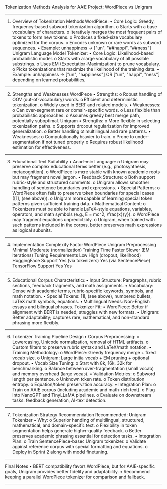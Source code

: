 Tokenization Methods Analysis for AAIE Project: WordPiece vs Unigram
________________________________________
1. Overview of Tokenization Methods
WordPiece:
•	Core Logic: Greedy, frequency-based subword tokenization algorithm.
o	Starts with a base vocabulary of characters.
o	Iteratively merges the most frequent pairs of tokens to form new tokens.
o	Produces a fixed-size vocabulary optimized for the corpus.
o	Encodes unknown or rare words as subword sequences.
•	Example: unhappiness → ["un", "##happi", "##ness"]
Unigram Language Model Tokenizer:
•	Core Logic: Likelihood-based probabilistic model.
o	Starts with a large vocabulary of all possible substrings.
o	Uses EM (Expectation-Maximization) to prune vocabulary.
o	Picks tokenizations that maximize the likelihood of the training data.
•	Example: unhappiness → ["un", "happiness"] OR ["un", "happi", "ness"] depending on learned probabilities.
________________________________________
2. Strengths and Weaknesses
WordPiece
•	Strengths:
o	Robust handling of OOV (out-of-vocabulary) words.
o	Efficient and deterministic tokenization.
o	Widely used in BERT and related models.
•	Weaknesses:
o	Can over-segment rare or domain-specific words.
o	Less flexible than probabilistic approaches.
o	Assumes greedy best merge path, potentially suboptimal.
Unigram
•	Strengths:
o	More flexible in selecting tokenization paths.
o	Supports dropout regularization for improved generalization.
o	Better handling of multilingual and rare patterns.
•	Weaknesses:
o	Computationally heavier to train.
o	Prone to under-segmentation if not tuned properly.
o	Requires robust likelihood estimation for effectiveness.
________________________________________
3. Educational Text Suitability
•	Academic Language:
o	Unigram may preserve complex educational terms better (e.g., photosynthesis, metacognition).
o	WordPiece is more stable with known academic roots but may fragment novel jargon.
•	Feedback Structure:
o	Both support rubric-style and structured comments.
o	Unigram allows smoother handling of sentence boundaries and expressions.
•	Special Patterns:
o	WordPiece often fails to preserve token boundaries for special cases ([1], (see above)).
o	Unigram more capable of learning special token patterns given sufficient training data.
•	Mathematical Content:
o	Tokenizers must be able to handle LaTeX-style equations, variables, operators, and math symbols (e.g., E = mc^2, \frac{x}{y}).
o	WordPiece may fragment equations unpredictably.
o	Unigram, when trained with such patterns included in the corpus, better preserves math expressions as logical subunits.
________________________________________
4. Implementation Complexity
Factor	WordPiece	Unigram
Preprocessing	Minimal	Moderate (normalization)
Training Time	Faster	Slower (EM iterations)
Tuning Requirements	Low	High (dropout, likelihood)
HuggingFace Support	Yes (via tokenizers)	Yes (via SentencePiece)
TensorFlow Support	Yes	Yes
________________________________________
5. Educational Corpus Characteristics
•	Input Structure: Paragraphs, rubric sections, feedback fragments, and math assignments.
•	Vocabulary: Dense with academic terms, rubric-specific keywords, symbols, and math notation.
•	Special Tokens: [1], (see above), numbered bullets, LaTeX math symbols, equations.
•	Multilingual Needs: Non-English essays and bilingual phrases.
Tokenizer Fit:
•	WordPiece: Better if alignment with BERT is needed; struggles with new formats.
•	Unigram: Better adaptability; captures rare, mathematical, and non-standard phrasing more flexibly.
________________________________________
6. Tokenizer Training Pipeline Design
•	Corpus Preprocessing:
o	Lowercasing, Unicode normalization, removal of HTML artifacts.
o	Custom filters to preserve rubric syntax and LaTeX/math notation.
•	Training Methodology:
o	WordPiece: Greedy frequency merge + fixed vocab size.
o	Unigram: Large initial vocab + EM pruning + optional dropout.
•	Vocab Size Tuning:
o	Start with 8k, 16k, 32k for benchmarking.
o	Balance between over-fragmentation (small vocab) and memory overhead (large vocab).
•	Validation Metrics:
o	Subword length per sentence.
o	Unknown token rate.
o	Token distribution entropy.
o	Equation/token preservation accuracy.
•	Integration Plan:
o	Train on AAIE corpus (including academic and math-rich text).
o	Plug into NanoGPT and TinyLLaMA pipelines.
o	Evaluate on downstream tasks: feedback generation, AI-text detection.
________________________________________
7. Tokenization Strategy Recommendation
Recommended: Unigram Tokenizer
•	Why:
o	Superior handling of multilingual, structured, mathematical, and domain-specific text.
o	Flexibility in token segmentation helps generate higher-quality feedback.
o	Better preserves academic phrasing essential for detection tasks.
•	Integration Plan:
o	Train SentencePiece-based Unigram tokenizer.
o	Validate against reference corpus with special formatting and equations.
o	Deploy in Sprint 2 along with model finetuning.
________________________________________
Final Notes
•	BERT compatibility favors WordPiece, but for AAIE-specific goals, Unigram provides better fidelity and adaptability.
•	Recommend keeping a parallel WordPiece tokenizer for comparison and fallback.
________________________________________


